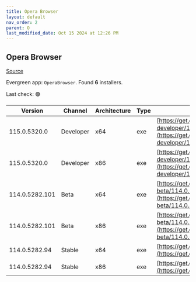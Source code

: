 ```yaml
---
title: Opera Browser
layout: default
nav_order: 2
parent: O
last_modified_date: Oct 15 2024 at 12:26 PM
---
```


## Opera Browser

[Source](https://www.opera.com/browsers/opera)

Evergreen app: `OperaBrowser`. Found **6** installers.

Last check: 🟢

| Version        | Channel   | Architecture | Type | URI                                                                                                                                                                                                                    |
| -------------- | --------- | ------------ | ---- | ---------------------------------------------------------------------------------------------------------------------------------------------------------------------------------------------------------------------- |
| 115.0.5320.0   | Developer | x64          | exe  | [https://get.geo.opera.com/pub/opera-developer/115.0.5320.0/win/Opera_Developer_115.0.5320.0_Setup_x64.exe](https://get.geo.opera.com/pub/opera-developer/115.0.5320.0/win/Opera_Developer_115.0.5320.0_Setup_x64.exe) |
| 115.0.5320.0   | Developer | x86          | exe  | [https://get.geo.opera.com/pub/opera-developer/115.0.5320.0/win/Opera_Developer_115.0.5320.0_Setup.exe](https://get.geo.opera.com/pub/opera-developer/115.0.5320.0/win/Opera_Developer_115.0.5320.0_Setup.exe)         |
| 114.0.5282.101 | Beta      | x64          | exe  | [https://get.geo.opera.com/pub/opera-beta/114.0.5282.101/win/Opera_beta_114.0.5282.101_Setup_x64.exe](https://get.geo.opera.com/pub/opera-beta/114.0.5282.101/win/Opera_beta_114.0.5282.101_Setup_x64.exe)             |
| 114.0.5282.101 | Beta      | x86          | exe  | [https://get.geo.opera.com/pub/opera-beta/114.0.5282.101/win/Opera_beta_114.0.5282.101_Setup.exe](https://get.geo.opera.com/pub/opera-beta/114.0.5282.101/win/Opera_beta_114.0.5282.101_Setup.exe)                     |
| 114.0.5282.94  | Stable    | x64          | exe  | [https://get.geo.opera.com/pub/opera/desktop/114.0.5282.94/win/Opera_114.0.5282.94_Setup_x64.exe](https://get.geo.opera.com/pub/opera/desktop/114.0.5282.94/win/Opera_114.0.5282.94_Setup_x64.exe)                     |
| 114.0.5282.94  | Stable    | x86          | exe  | [https://get.geo.opera.com/pub/opera/desktop/114.0.5282.94/win/Opera_114.0.5282.94_Setup.exe](https://get.geo.opera.com/pub/opera/desktop/114.0.5282.94/win/Opera_114.0.5282.94_Setup.exe)                             |
